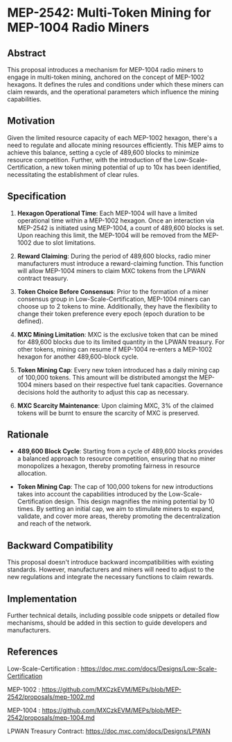 # MEP-2542: Multi-Token Mining for MEP-1004 Radio Miners

## Abstract

This proposal introduces a mechanism for MEP-1004 radio miners to engage in multi-token mining, anchored on the concept of MEP-1002 hexagons. It defines the rules and conditions under which these miners can claim rewards, and the operational parameters which influence the mining capabilities.

## Motivation

Given the limited resource capacity of each MEP-1002 hexagon, there's a need to regulate and allocate mining resources efficiently. This MEP aims to achieve this balance, setting a cycle of 489,600 blocks to minimize resource competition. Further, with the introduction of the Low-Scale-Certification, a new token mining potential of up to 10x has been identified, necessitating the establishment of clear rules.

## Specification

1. **Hexagon Operational Time**: Each MEP-1004 will have a limited operational time within a MEP-1002 hexagon. Once an interaction via MEP-2542 is initiated using MEP-1004, a count of 489,600 blocks is set. Upon reaching this limit, the MEP-1004 will be removed from the MEP-1002 due to slot limitations.

2. **Reward Claiming**: During the period of 489,600 blocks, radio miner manufacturers must introduce a reward-claiming function. This function will allow MEP-1004 miners to claim MXC tokens from the LPWAN contract treasury.

3. **Token Choice Before Consensus**: Prior to the formation of a miner consensus group in Low-Scale-Certification, MEP-1004 miners can choose up to 2 tokens to mine. Additionally, they have the flexibility to change their token preference every epoch (epoch duration to be defined).

4. **MXC Mining Limitation**: MXC is the exclusive token that can be mined for 489,600 blocks due to its limited quantity in the LPWAN treasury. For other tokens, mining can resume if MEP-1004 re-enters a MEP-1002 hexagon for another 489,600-block cycle.

5. **Token Mining Cap**: Every new token introduced has a daily mining cap of 100,000 tokens. This amount will be distributed amongst the MEP-1004 miners based on their respective fuel tank capacities. Governance decisions hold the authority to adjust this cap as necessary.

6. **MXC Scarcity Maintenance**: Upon claiming MXC, 3% of the claimed tokens will be burnt to ensure the scarcity of MXC is preserved.

## Rationale

- **489,600 Block Cycle**: Starting from a cycle of 489,600 blocks provides a balanced approach to resource competition, ensuring that no miner monopolizes a hexagon, thereby promoting fairness in resource allocation.

- **Token Mining Cap**: The cap of 100,000 tokens for new introductions takes into account the capabilities introduced by the Low-Scale-Certification design. This design magnifies the mining potential by 10 times. By setting an initial cap, we aim to stimulate miners to expand, validate, and cover more areas, thereby promoting the decentralization and reach of the network.

## Backward Compatibility

This proposal doesn't introduce backward incompatibilities with existing standards. However, manufacturers and miners will need to adjust to the new regulations and integrate the necessary functions to claim rewards.

## Implementation

Further technical details, including possible code snippets or detailed flow mechanisms, should be added in this section to guide developers and manufacturers.

## References

Low-Scale-Certification : https://doc.mxc.com/docs/Designs/Low-Scale-Certification

MEP-1002 : https://github.com/MXCzkEVM/MEPs/blob/MEP-2542/proposals/mep-1002.md

MEP-1004 : https://github.com/MXCzkEVM/MEPs/blob/MEP-2542/proposals/mep-1004.md

LPWAN Treasury Contract: https://doc.mxc.com/docs/Designs/LPWAN
